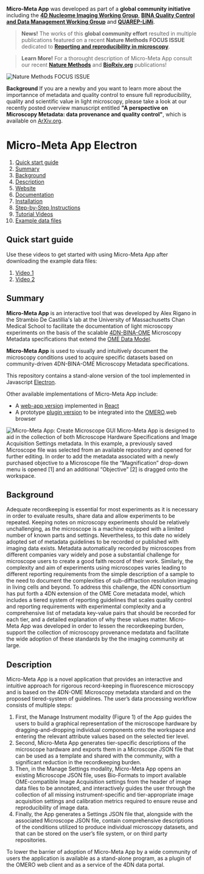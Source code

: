 **Micro-Meta App** was developed as part of a **global community initiative** including the **[4D Nucleome Imaging Working Group](https://www.4dnucleome.org/)**, **[BINA Quality Control and Data Management Working Group](https://www.bioimagingna.org/qc-dm-wg)** and **[QUAREP-LiMi](https://quarep.org/)**. 
 
> **News!** The works of this **global community effort** resulted in multiple publications featured on a recent **Nature Methods FOCUS ISSUE** dedicated to **[Reporting and reproducibility in microscopy](https://www.nature.com/collections/djiciihhjh)**. 

> **Learn More!** For a thorought description of Micro-Meta App consult our recent **[Nature Methods](https://doi.org/10.1038/s41592-021-01315-z)** and **[BioRxiv.org](https://doi.org/10.1101/2021.05.31.446382)** publications!

![Nature Methods FOCUS ISSUE](https://github.com/WU-BIMAC/MicroMetaApp.github.io/blob/master/images/CoverDraft_5-1_CROP_tight.png)

**Background** If you are a newby and you want to learn more about the importannce of metadata and quality control to ensure full reproducibility, quality and scientific value in light microscopy, please take a look at our recently posted overview manuscript entitled **"A perspective on Microscopy Metadata: data provenance and quality control"**, which is available on [ArXiv.org](https://arxiv.org/abs/1910.11370).


# Micro-Meta App Electron

1. [Quick start guide](#quick-start-guide)
2. [Summary](#summary)
3. [Background](#background)
4. [Description](#description)
5. [Website](https://wu-bimac.github.io/MicroMetaApp.github.io/)
6. [Documentation](https://micrometaapp-docs.readthedocs.io/en/latest/index.html)
7. [Installation](https://micrometaapp-docs.readthedocs.io/en/latest/docs/intro/installation.html)
8. [Step-by-Step Instructions](https://micrometaapp-docs.readthedocs.io/en/latest/docs/tutorials/index.html#step-by-step-instructions)
9. [Tutorial Videos](https://micrometaapp-docs.readthedocs.io/en/latest/docs/tutorials/VideoTutorials.html#micro-meta-app-video-tutorials)
10. [Example data files](https://doi.org/10.5281/zenodo.4891883)

## Quick start guide
Use these videos to get started with using Micro-Meta App after downloading the example data files:
1. [Video 1](https://vimeo.com/562022222)
2. [Video 2](https://vimeo.com/562022281)

## Summary
**Micro-Meta App** is an interactive tool that was developed by Alex Rigano in the Strambio De Castillia's lab at the University of Massachusetts Chan Medical School to facilitate the documentation of light microscopy experiments on the basis of the scalable [4DN-BINA-OME](https://zenodo.org/record/4710731) Microscopy Metadata specifications that extend the [OME Data Model](https://www.openmicroscopy.org/Schemas/Documentation/Generated/OME-2016-06/ome.html).

**Micro-Meta App** is used to visually and intuitively document the microscopy conditions used to acquire specific datasets based on community-driven 4DN-BINA-OME Microscopy Metadata specifications. 

This repository contains a stand-alone version of the tool implemented in Javascript [Electron](https://www.electronjs.org/).

Other available implementations of Micro-Meta App include:

- A [web-app version](https://github.com/WU-BIMAC/MicroMetaApp-React) implemented in [React](https://reactjs.org/)
- A prototype [plugin version](https://github.com/WU-BIMAC/MicroMetaApp-Omero) to be integrated into the [OMERO](https://www.openmicroscopy.org/omero/scientists/).web browser

![Micro-Meta App: Create Microscope GUI](http://big.umassmed.edu/omegaweb/wp-content/uploads/2020/05/06_Build-a-Microscope_2.png)
Micro-Meta App is designed to aid in the collection of both Microscope Hardware Specifications and Image Acquisition Settings metadata. In this example, a previously saved Microscope file was selected from an available repository and opened for further editing. In order to add the metadata associated with a newly purchased objective to a Microscope file the “Magnification” drop-down menu is opened [1] and an additional “Objective” [2] is dragged onto the workspace.

## Background
Adequate recordkeeping is essential for most experiments as it is necessary in order to evaluate results, share data and allow experiments to be repeated. Keeping notes on microscopy experiments should be relatively unchallenging, as the microscope is a machine equipped with a limited number of known parts and settings. Nevertheless, to this date no widely adopted set of metadata guidelines to be recorded or published with imaging data exists. Metadata automatically recorded by microscopes from different companies vary widely and pose a substantial challenge for microscope users to create a good faith record of their work. Similarly, the complexity and aim of experiments using microscopes varies leading to different reporting requirements from the simple description of a sample to the need to document the complexities of sub-diffraction resolution imaging in living cells and beyond.
To address this challenge, the 4DN consortium has put forth a 4DN extension of the OME Core metadata model, which includes a tiered system of reporting guidelines that scales quality control and reporting requirements with experimental complexity and a comprehensive list of metadata key-value pairs that should be recorded for each tier, and a detailed explanation of why these values matter. Micro-Meta App was developed in order to lessen the recordkeeping burden, support the collection of microscopy provenance medatata and facilitate the wide adoption of these standards by  the the imaging community at large.

## Description
Micro-Meta App is a novel application that provides an interactive and intuitive approach for rigorous record-keeping in fluorescence microscopy and is based on the 4DN-OME Microscopy metadata standard and on the proposed tiered-system of guidelines.  The user’s data processing workflow consists of multiple steps:

1. First, the Manage Instrument modality (Figure 1) of the App guides the users to build a graphical representation of the microscope hardware by dragging-and-dropping individual components onto the workspace and entering the relevant attribute values based on the selected tier level. 
2. Second, Micro-Meta App generates tier-specific descriptions of the microscope hardware and exports them in a Microscope JSON file that can be used as a template and shared with the community, with a significant reduction in the recordkeeping burden. 
3. Then, in the Manage Settings modality, Micro-Meta App opens an existing Microscope JSON file, uses Bio-Formats to import available OME-compatible Image Acquisition settings from the header of image data files to be annotated, and interactively guides the user through the collection of all missing instrument-specific and tier-appropriate image acquisition settings and calibration metrics required to ensure reuse and reproducibility of image data. 
4. Finally, the App generates a Settings JSON file that, alongside with the associated Microscope JSON file, contain comprehensive descriptions of the conditions utilized to produce individual microscopy datasets, and that can be stored on the user’s file system, or on third party repositories. 

To lower the barrier of adoption of Micro-Meta App by a wide community of users the application is available as a stand-alone program, as a plugin of the OMERO web client and as a service of the 4DN data portal.
